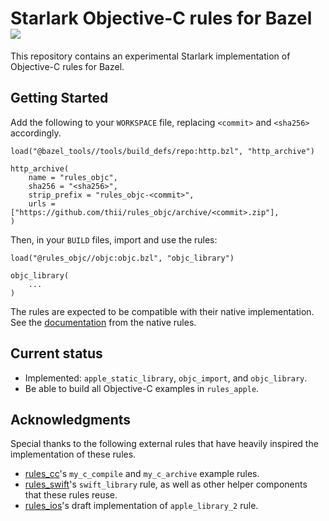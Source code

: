 # Starlark Objective-C rules for Bazel ![](https://github.com/thii/rules_objc/workflows/build/badge.svg)

This repository contains an experimental Starlark implementation of Objective-C
rules for Bazel.

## Getting Started

Add the following to your `WORKSPACE` file, replacing `<commit>` and `<sha256>`
accordingly.

```starlark
load("@bazel_tools//tools/build_defs/repo:http.bzl", "http_archive")

http_archive(
    name = "rules_objc",
    sha256 = "<sha256>",
    strip_prefix = "rules_objc-<commit>",
    urls = ["https://github.com/thii/rules_objc/archive/<commit>.zip"],
)
```

Then, in your `BUILD` files, import and use the rules:

```starlark
load("@rules_objc//objc:objc.bzl", "objc_library")

objc_library(
    ...
)
```

The rules are expected to be compatible with their native implementation. See
the
[documentation](https://docs.bazel.build/versions/master/be/objective-c.html)
from the native rules.

## Current status

- Implemented: `apple_static_library`, `objc_import`, and `objc_library`.
- Be able to build all Objective-C examples in `rules_apple`.

## Acknowledgments

Special thanks to the following external rules that have heavily inspired the
implementation of these rules.

- [rules_cc](https://github.com/bazelbuild/rules_cc)'s `my_c_compile` and
  `my_c_archive` example rules.
- [rules_swift](https://github.com/bazelbuild/rules_swift)'s `swift_library`
  rule, as well as other helper components that these rules reuse.
- [rules_ios](https://github.com/bazel-ios/rules_ios)'s draft implementation of
  `apple_library_2` rule.
